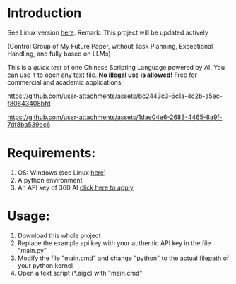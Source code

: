 # Introduction
See Linux version [here](https://github.com/Magic-Abracadabra/AI-Chinese-Scripting-Language-Linux).
Remark: This project will be updated actively

(Control Group of My Future Paper, without Task Planning, Exceptional Handling, and fully based on LLMs)

This is a _quick test_ of one Chinese Scripting Language powered by AI. You can use it to open any text file. **No illegal use is allowed!** Free for commercial and academic applications.

https://github.com/user-attachments/assets/bc2443c3-6c1a-4c2b-a5ec-f80643408bfd

https://github.com/user-attachments/assets/1dae04e6-2683-4465-8a9f-7df8ba539bc6

# Requirements:
1. OS: Windows (see Linux [here](https://github.com/Magic-Abracadabra/AI-Chinese-Scripting-Language-Linux))
2. A python environment
3. An API key of 360 AI [click here to apply](https://ai.360.com/open)
# Usage:
1. Download this whole project
2. Replace the example api key with your authentic API key in the file "main.py"
3. Modify the file "main.cmd" and change "python" to the actual filepath of your python kernel
4. Open a text script (*.aigc) with "main.cmd"
